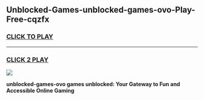 
## Unblocked-Games-unblocked-games-ovo-Play-Free-cqzfx
<h3>
<a href="https://premium76.site?title=unblocked-games-ovo&ref=20A">CLICK TO PLAY</a></h3>
<hr>

<h3>
<a href="https://premium76.site?title=unblocked-games-ovo&ref=20A">CLICK 2 PLAY</a>
  
</h3>

<a href="https://premium76.site?title=unblocked-games-ovo&ref=20A"><img src="https://clearcache.store/games.png"></a>


**unblocked-games-ovo games unblocked: Your Gateway to Fun and Accessible Online Gaming**
